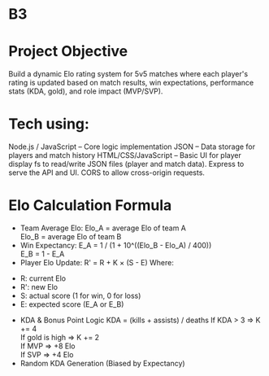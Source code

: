 # B3
# Project Objective
Build a dynamic Elo rating system for 5v5 matches where each player's rating is updated based on match results, win expectations, performance stats (KDA, gold), and role impact (MVP/SVP).
# Tech using:
Node.js / JavaScript – Core logic implementation
JSON – Data storage for players and match history
HTML/CSS/JavaScript – Basic UI for player display
fs to read/write JSON files (player and match data).
Express to serve the API and UI.
CORS to allow cross-origin requests.
# Elo Calculation Formula
- Team Average Elo:
Elo_A = average Elo of team A  
Elo_B = average Elo of team B
- Win Expectancy:
E_A = 1 / (1 + 10^((Elo_B - Elo_A) / 400))  
E_B = 1 - E_A
- Player Elo Update:
R' = R + K × (S - E)
Where:
+ R: current Elo
+ R': new Elo
+ S: actual score (1 for win, 0 for loss)
+ E: expected score (E_A or E_B)
- KDA & Bonus Point Logic
KDA = (kills + assists) / deaths
If KDA > 3         => K += 4  
If gold is high    => K += 2  
If MVP             => +8 Elo  
If SVP             => +4 Elo
- Random KDA Generation (Biased by Expectancy)
